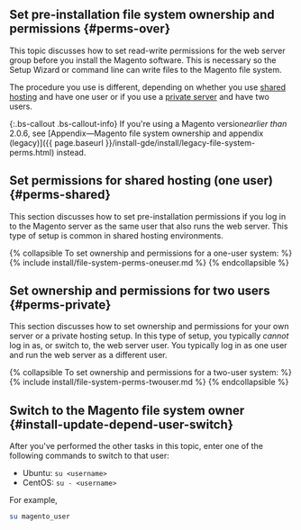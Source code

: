 ## Set pre-installation file system ownership and permissions {#perms-over}

This topic discusses how to set read-write permissions for the web server group before you install the Magento software. This is necessary so the Setup Wizard or command line can write files to the Magento file system.

The procedure you use is different, depending on whether you use [shared hosting](#perms-shared) and have one user or if you use a [private server](#perms-private) and have two users.

{:.bs-callout .bs-callout-info}
If you're using a Magento version*earlier than* 2.0.6, see [Appendix&mdash;Magento file system ownership and appendix (legacy)]({{ page.baseurl }}/install-gde/install/legacy-file-system-perms.html) instead.

## Set permissions for shared hosting (one user) {#perms-shared}

This section discusses how to set pre-installation permissions if you log in to the Magento server as the same user that also runs the web server. This type of setup is common in shared hosting environments.

{% collapsible To set ownership and permissions for a one-user system: %}
{% include install/file-system-perms-oneuser.md %}
{% endcollapsible %}

## Set ownership and permissions for two users {#perms-private}

This section discusses how to set ownership and permissions for your own server or a private hosting setup. In this type of setup, you typically *cannot* log in as, or switch to, the web server user. You typically log in as one user and run the web server as a different user.

{% collapsible To set ownership and permissions for a two-user system: %}
{% include install/file-system-perms-twouser.md %}
{% endcollapsible %}

## Switch to the Magento file system owner {#install-update-depend-user-switch}

After you've performed the other tasks in this topic, enter one of the following commands to switch to that user:

*	Ubuntu: `su <username>`
*	CentOS: `su - <username>`

For example,

```bash
su magento_user
```
